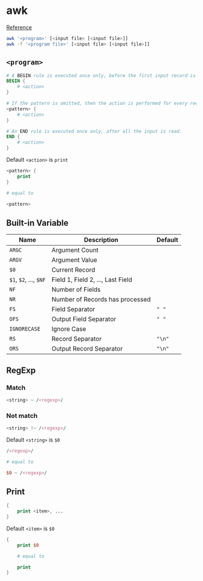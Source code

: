 # awk

[Reference](https://www.gnu.org/software/gawk/manual/gawk.html)

```bash
awk '<program>' [<input file> [<input file>]]
awk -f '<program file>' [<input file> [<input file>]]
```

## `<program>`

```awk
# A BEGIN rule is executed once only, before the first input record is read.
BEGIN {
    # <action>
}

# If the pattern is omitted, then the action is performed for every record.
<pattern> {
    # <action>
}

# An END rule is executed once only, after all the input is read. 
END {
    # <action>
}
```

Default `<action>` is `print`

```awk
<pattern> {
    print
}

# equal to

<pattern>
```

## Built-in Variable

| Name | Description | Default |
| - | - | - |
| `ARGC` | Argument Count | |
| `ARGV` | Argument Value | |
| `$0` | Current Record | |
| `$1`, `$2`, ..., `$NF` | Field 1, Field 2, ..., Last Field | |
| `NF` | Number of Fields | |
| `NR` | Number of Records has processed | |
| `FS` | Field Separator | `" "` |
| `OFS` | Output Field Separator | `" "` |
| `IGNORECASE` | Ignore Case | |
| `RS` | Record Separator | `"\n"` |
| `ORS` | Output Record Separator | `"\n"` |

## RegExp

### Match

```awk
<string> ~ /<regexp>/
```

### Not match

```awk
<string> !~ /<regexp>/
```

Default `<string>` is `$0`
```awk
/<regexp>/

# equal to

$0 ~ /<regexp>/
```

## Print

```awk
{
    print <item>, ...
}
```

Default `<item>` is `$0`

```awk
{
    print $0

    # equal to

    print
}
```
